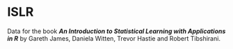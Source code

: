 # ISLR

Data for the book ***An Introduction to Statistical Learning with Applications in R*** by Gareth James, Daniela Witten, Trevor Hastie and Robert Tibshirani.
